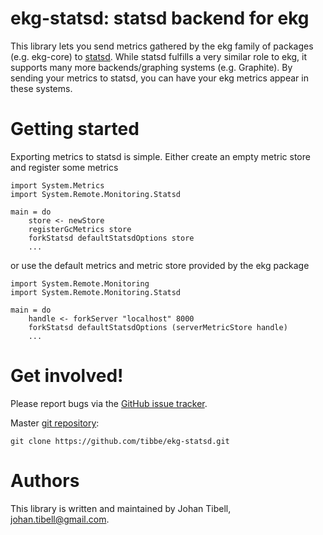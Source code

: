 # ekg-statsd: statsd backend for ekg

This library lets you send metrics gathered by the ekg family of
packages (e.g. ekg-core) to [statsd](https://github.com/etsy/statsd/).
While statsd fulfills a very similar role to ekg, it supports many
more backends/graphing systems (e.g. Graphite). By sending your
metrics to statsd, you can have your ekg metrics appear in these
systems.

# Getting started

Exporting metrics to statsd is simple. Either create an empty metric
store and register some metrics

    import System.Metrics
    import System.Remote.Monitoring.Statsd

    main = do
        store <- newStore
        registerGcMetrics store
        forkStatsd defaultStatsdOptions store
        ...

or use the default metrics and metric store provided by the ekg
package

    import System.Remote.Monitoring
    import System.Remote.Monitoring.Statsd

    main = do
        handle <- forkServer "localhost" 8000
        forkStatsd defaultStatsdOptions (serverMetricStore handle)
        ...

# Get involved!

Please report bugs via the
[GitHub issue tracker](https://github.com/tibbe/ekg-statsd/issues).

Master [git repository](https://github.com/tibbe/ekg-statsd):

    git clone https://github.com/tibbe/ekg-statsd.git

# Authors

This library is written and maintained by Johan Tibell,
<johan.tibell@gmail.com>.
